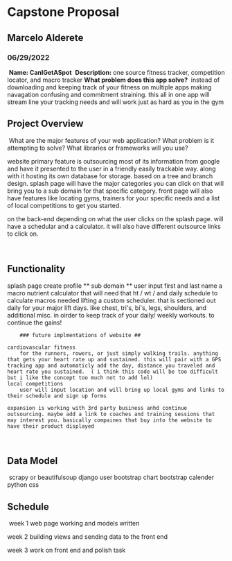 # Capstone Proposal
## Marcelo Alderete
### 06/29/2022
​
**Name: CanIGetASpot**
​
**Description:** one source fitness tracker, competition locator, and macro tracker 
​
**What problem does this app solve?**
​
instead of downloading and keeping track of your fitness on multiple apps making navagation confusing and commitment straining. this all in one app will stream line your tracking needs and will work just as hard as you in the gym

## Project Overview
​
What are the major features of your web application? What problem is it attempting to solve? What libraries or frameworks will you use?

website primary feature is outsourcing most of its information from google and have it presented to the user in a friendly easily trackable way. along with it hosting its own database for storage. 
based on a tree and branch design. splash page will have the major categories you can click on that will bring you to a sub domain for that specific category. front page will also have features like locating gyms, trainers for your specific needs and a list of local competitions to get you started. 

on the back-end depending on what the user clicks on the splash page. will have a schedular and a calculator. it will also have different outsource links to click on.

​
## Functionality

splash page
    create profile 
        ** sub domain **
        user input first and last name
        a macro nutrient calculator that will need that ht / wt / and daily schedule to calculate macros needed
    lifting 
        a custom scheduler. that is sectioned out daily for your major lift days. like chest, tri's, bi's, legs, shoulders, and additional misc. in oirder to keep track of your daily/ weekly workouts. to continue the gains!
        
        ### future implmentations of website ##
        
    cardiovascular fitness
        for the runners, rowers, or just simply walking trails. anything that gets your heart rate up and sustained. this will pair with a GPS tracking app and automaticly add the day, distance you traveled and heart rate you sustained.  ( i think this code will be too difficult but i like the concept too much not to add lol)    
    local competitions
        user will input location and will bring up local gyms and links to their schedule and sign up forms 
    
    expansion is working with 3rd party business anhd continue outsourcing. maybe add a link to coaches and training sessions that may interest you. basically compaines that buy into the website to have their product displayed
​
## Data Model
​
scrapy or beautifulsoup
django user
bootstrap chart
bootstrap calender 
python 
css   ​

## Schedule
​
week 1 
web page working and models written

week 2
building views and sending data to the front end

week 3 
work on front end and polish task 
